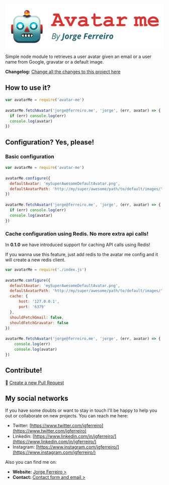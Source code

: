 ![Avatar me logo](./assets/logo_avatar_me_npm_package_google_images.png)

Simple node module to retrieves a user avatar given an email or a user name from Google, gravatar or a default image.

**Changelog:** [Change all the changes to this project here](./CHANGELOG.md)

## How to use it?

```javascript
var avatarMe = require('avatar-me')

avatarMe.fetchAvatar('jorge@ferreiro.me', 'jorge', (err, avatar) => {
  if (err) console.log(err)
  console.log(avatar)
})
```

## Configuration? Yes, please!

### Basic configuration

```javascript
var avatarMe = require('avatar-me')

avatarMe.configure({
  defaultAvatar: 'mySuperAwesomeDefaultAvatar.png',
  defaultAvatarPath: 'http://my/super/awesome/path/to/default/images/'
})

avatarMe.fetchAvatar('jorge@ferreiro.me', 'jorge', (err, avatar) => {
  if (err) console.log(err)
  console.log(avatar)
})
```

### Cache configuration using Redis. No more extra api calls!

In **0.1.0** we have introduced support for caching API calls using Redis!

If you wanna use this feature, just add redis to the avatar me config and it will create a new redis client.

```javascript
var avatarMe = require('./index.js')

avatarMe.configure({
  defaultAvatar: 'mySuperAwesomeDefaultAvatar.png',
  defaultAvatarPath: 'http://my/super/awesome/path/to/default/images/',
  cache: {
	  host: '127.0.0.1',
	  port: '6379'
  },
  shouldFetchGmail: false,
  shouldFetchGravatar: false
})

avatarMe.fetchAvatar('jorge@ferreiro.me', 'jorge', (err, avatar) => {
	console.log(err)
	console.log(avatar)
})
```

## Contribute!

💬 [Create a new Pull Request](https://github.com/ferreiro/avatar-me/pulls)

## My social networks

If you have some doubts or want to stay in touch I'll be happy to help you out or collaborate on new projects. You can reach me here:

* Twitter: [https://www.twitter.com/jgferreiro](https://www.twitter.com/jgferreiro)
* Linkedin: [https://www.linkedin.com/in/jgferreiro/](https://www.linkedin.com/in/jgferreiro/)
* Instagram: [https://www.instagram.com/jgferreiro/](https://www.instagram.com/jgferreiro/)

Also you can find me on:
* **Website:** [Jorge Ferreiro >](http://www.ferreiro.me)
* **Contact:** [Contact form and email >](http://www.ferreiro.me/contact)
